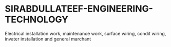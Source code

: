 # SIRABDULLATEEF-ENGINEERING-TECHNOLOGY
Electrical installation work, maintenance work, surface wiring, condit wiring, invater installation and general marchant
